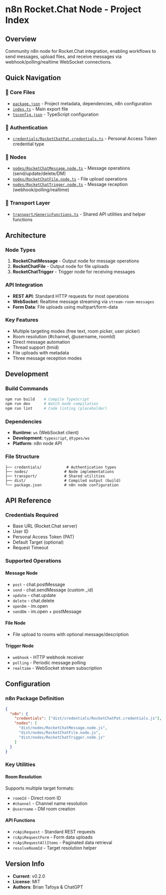 # n8n Rocket.Chat Node - Project Index

## Overview
Community n8n node for Rocket.Chat integration, enabling workflows to send messages, upload files, and receive messages via webhook/polling/realtime WebSocket connections.

## Quick Navigation

### 📁 Core Files
- [`package.json`](./package.json) - Project metadata, dependencies, n8n configuration
- [`index.ts`](./index.ts) - Main export file
- [`tsconfig.json`](./tsconfig.json) - TypeScript configuration

### 🔑 Authentication
- [`credentials/RocketChatPat.credentials.ts`](./credentials/RocketChatPat.credentials.ts) - Personal Access Token credential type

### 📝 Nodes
- [`nodes/RocketChatMessage.node.ts`](./nodes/RocketChatMessage.node.ts) - Message operations (send/update/delete/DM)
- [`nodes/RocketChatFile.node.ts`](./nodes/RocketChatFile.node.ts) - File upload operations
- [`nodes/RocketChatTrigger.node.ts`](./nodes/RocketChatTrigger.node.ts) - Message reception (webhook/polling/realtime)

### 🚀 Transport Layer
- [`transport/GenericFunctions.ts`](./transport/GenericFunctions.ts) - Shared API utilities and helper functions

## Architecture

### Node Types
1. **RocketChatMessage** - Output node for message operations
2. **RocketChatFile** - Output node for file uploads  
3. **RocketChatTrigger** - Trigger node for receiving messages

### API Integration
- **REST API**: Standard HTTP requests for most operations
- **WebSocket**: Realtime message streaming via `stream-room-messages`
- **Form Data**: File uploads using multipart/form-data

### Key Features
- Multiple targeting modes (free text, room picker, user picker)
- Room resolution (#channel, @username, roomId)
- Direct message automation
- Thread support (tmid)
- File uploads with metadata
- Three message reception modes

## Development

### Build Commands
```bash
npm run build    # Compile TypeScript
npm run dev      # Watch mode compilation
npm run lint     # Code linting (placeholder)
```

### Dependencies
- **Runtime**: `ws` (WebSocket client)
- **Development**: `typescript`, `@types/ws`
- **Platform**: n8n node API

### File Structure
```
├── credentials/           # Authentication types
├── nodes/                # Node implementations
├── transport/            # Shared utilities
├── dist/                 # Compiled output (build)
└── package.json          # n8n node configuration
```

## API Reference

### Credentials Required
- Base URL (Rocket.Chat server)
- User ID
- Personal Access Token (PAT)
- Default Target (optional)
- Request Timeout

### Supported Operations

#### Message Node
- `post` - chat.postMessage
- `send` - chat.sendMessage (custom _id)
- `update` - chat.update
- `delete` - chat.delete
- `openDm` - im.open
- `sendDm` - im.open + postMessage

#### File Node
- File upload to rooms with optional message/description

#### Trigger Node
- `webhook` - HTTP webhook receiver
- `polling` - Periodic message polling
- `realtime` - WebSocket stream subscription

## Configuration

### n8n Package Definition
```json
{
  "n8n": {
    "credentials": ["dist/credentials/RocketChatPat.credentials.js"],
    "nodes": [
      "dist/nodes/RocketChatMessage.node.js",
      "dist/nodes/RocketChatFile.node.js", 
      "dist/nodes/RocketChatTrigger.node.js"
    ]
  }
}
```

### Key Utilities

#### Room Resolution
Supports multiple target formats:
- `roomId` - Direct room ID
- `#channel` - Channel name resolution
- `@username` - DM room creation

#### API Functions
- `rcApiRequest` - Standard REST requests
- `rcApiRequestForm` - Form data uploads
- `rcApiRequestAllItems` - Paginated data retrieval
- `resolveRoomId` - Target resolution helper

## Version Info
- **Current**: v0.2.0
- **License**: MIT
- **Authors**: Brian Tafoya & ChatGPT